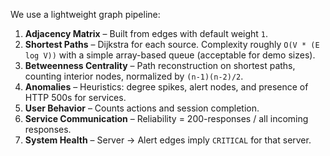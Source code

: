 We use a lightweight graph pipeline:

1. **Adjacency Matrix** – Built from edges with default weight `1`.
2. **Shortest Paths** – Dijkstra for each source. Complexity roughly `O(V * (E log V))` with a simple array-based queue (acceptable for demo sizes).
3. **Betweenness Centrality** – Path reconstruction on shortest paths, counting interior nodes, normalized by `(n-1)(n-2)/2`.
4. **Anomalies** – Heuristics: degree spikes, alert nodes, and presence of HTTP 500s for services.
5. **User Behavior** – Counts actions and session completion.
6. **Service Communication** – Reliability = 200-responses / all incoming responses.
7. **System Health** – Server → Alert edges imply `CRITICAL` for that server.

